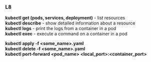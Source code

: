 ### L8
**kubectl get (pods, services, deployment)** - list resources<br>
**kubectl describe** - show detailed information about a resource<br>
**kubectl logs** - print the logs from a container in a pod<br>
**kubectl exec** - execute a command on a container in a pod<br>

**kubectl apply -f <some_name>.yaml**<br>
**kubectl delete -f <some_name>.yaml**<br>
**kubectl port-forward <pod_name> <local_port>:<container_port>**<br>

